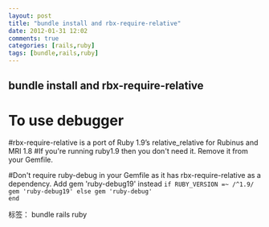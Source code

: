 ```yaml
---
layout: post
title: "bundle install and rbx-require-relative"
date: 2012-01-31 12:02
comments: true
categories: [rails,ruby]
tags: [bundle,rails,ruby]
---
```

## bundle install and rbx-require-relative
# To use debugger
#rbx-require-relative is a port of Ruby 1.9’s relative_relative for Rubinus and MRI 1.8
#If you're running ruby1.9 then you don't need it. Remove it from your Gemfile.

#Don't require ruby-debug in your Gemfile as it has rbx-require-relative as a dependency. Add gem 'ruby-debug19' instead
<code>if RUBY_VERSION =~ /^1.9/
gem 'ruby-debug19'
else
gem 'ruby-debug'
end</code>

标签： bundle rails ruby
